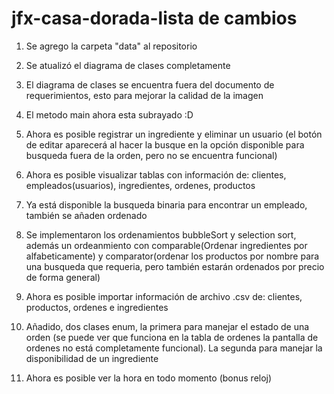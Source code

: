# jfx-casa-dorada-lista de cambios

1. Se agrego la carpeta "data" al repositorio

3. Se atualizó el diagrama de clases completamente

5. El diagrama de clases se encuentra fuera del documento de requerimientos, esto para mejorar la calidad de la imagen

7. El metodo main ahora esta subrayado :D

9. Ahora es posible registrar un ingrediente y eliminar un usuario 
(el botón de editar aparecerá al hacer la busque en la opción disponible para busqueda fuera de la orden, pero no se encuentra funcional) 

7. Ahora es posible visualizar tablas con información de: clientes, empleados(usuarios), ingredientes, ordenes, productos

9. Ya está disponible la busqueda binaria para encontrar un empleado, también se añaden ordenado

11. Se implementaron los ordenamientos bubbleSort y selection sort, además un ordeanmiento con comparable(Ordenar ingredientes por alfabeticamente) 
y comparator(ordenar los productos por nombre para una busqueda que requeria, pero también estarán ordenados por precio de forma general)

12. Ahora es posible importar información de archivo .csv de: clientes, productos, ordenes e ingredientes

13. Añadido, dos clases enum, la primera para manejar el estado de una orden (se puede ver que funciona en la tabla de ordenes 
la pantalla de ordenes no está completamente funcional). La segunda para manejar la disponibilidad de un ingrediente

14. Ahora es posible ver la hora en todo momento (bonus reloj)

